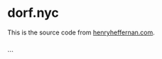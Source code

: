 # dorf.nyc

This is the source code from [henryheffernan.com](http://henryheffernan.com).

<br>
```
